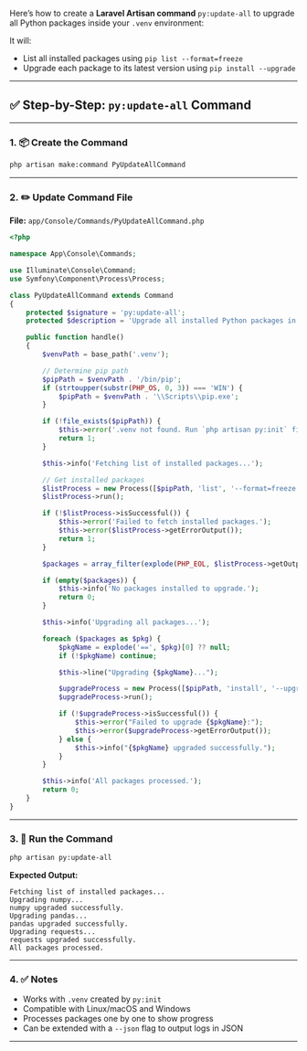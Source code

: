 Here’s how to create a **Laravel Artisan command** `py:update-all` to upgrade all Python packages inside your `.venv` environment:

It will:

* List all installed packages using `pip list --format=freeze`
* Upgrade each package to its latest version using `pip install --upgrade`

---

## ✅ Step-by-Step: `py:update-all` Command

---

### 1. 📦 Create the Command

```bash
php artisan make:command PyUpdateAllCommand
```

---

### 2. ✏️ Update Command File

**File:** `app/Console/Commands/PyUpdateAllCommand.php`

```php
<?php

namespace App\Console\Commands;

use Illuminate\Console\Command;
use Symfony\Component\Process\Process;

class PyUpdateAllCommand extends Command
{
    protected $signature = 'py:update-all';
    protected $description = 'Upgrade all installed Python packages in the virtual environment to the latest versions';

    public function handle()
    {
        $venvPath = base_path('.venv');

        // Determine pip path
        $pipPath = $venvPath . '/bin/pip';
        if (strtoupper(substr(PHP_OS, 0, 3)) === 'WIN') {
            $pipPath = $venvPath . '\\Scripts\\pip.exe';
        }

        if (!file_exists($pipPath)) {
            $this->error('.venv not found. Run `php artisan py:init` first.');
            return 1;
        }

        $this->info('Fetching list of installed packages...');

        // Get installed packages
        $listProcess = new Process([$pipPath, 'list', '--format=freeze']);
        $listProcess->run();

        if (!$listProcess->isSuccessful()) {
            $this->error('Failed to fetch installed packages.');
            $this->error($listProcess->getErrorOutput());
            return 1;
        }

        $packages = array_filter(explode(PHP_EOL, $listProcess->getOutput()));

        if (empty($packages)) {
            $this->info('No packages installed to upgrade.');
            return 0;
        }

        $this->info('Upgrading all packages...');

        foreach ($packages as $pkg) {
            $pkgName = explode('==', $pkg)[0] ?? null;
            if (!$pkgName) continue;

            $this->line("Upgrading {$pkgName}...");

            $upgradeProcess = new Process([$pipPath, 'install', '--upgrade', $pkgName]);
            $upgradeProcess->run();

            if (!$upgradeProcess->isSuccessful()) {
                $this->error("Failed to upgrade {$pkgName}:");
                $this->error($upgradeProcess->getErrorOutput());
            } else {
                $this->info("{$pkgName} upgraded successfully.");
            }
        }

        $this->info('All packages processed.');
        return 0;
    }
}
```

---

### 3. 🧪 Run the Command

```bash
php artisan py:update-all
```

**Expected Output:**

```
Fetching list of installed packages...
Upgrading numpy...
numpy upgraded successfully.
Upgrading pandas...
pandas upgraded successfully.
Upgrading requests...
requests upgraded successfully.
All packages processed.
```

---

### 4. ✅ Notes

* Works with `.venv` created by `py:init`
* Compatible with Linux/macOS and Windows
* Processes packages one by one to show progress
* Can be extended with a `--json` flag to output logs in JSON

---
